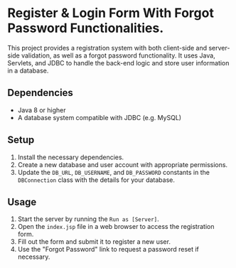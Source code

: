 # Register & Login Form With Forgot Password Functionalities.

This project provides a registration system with both client-side and server-side validation, as well as a forgot password functionality. It uses Java, Servlets, and JDBC to handle the back-end logic and store user information in a database.

## Dependencies

- Java 8 or higher
- A database system compatible with JDBC (e.g. MySQL)

## Setup

1. Install the necessary dependencies.
2. Create a new database and user account with appropriate permissions.
3. Update the `DB_URL`, `DB_USERNAME`, and `DB_PASSWORD` constants in the `DBConnection` class with the details for your database.
## Usage

1. Start the server by running the `Run as [Server]`.
2. Open the `index.jsp` file in a web browser to access the registration form.
3. Fill out the form and submit it to register a new user.
4. Use the "Forgot Password" link to request a password reset if necessary.
